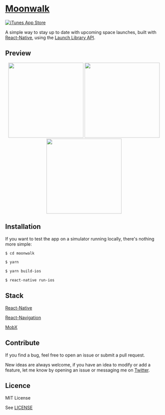 # [Moonwalk](https://itunes.apple.com/us/app/moonwalk-rocket-launches/id1439376174)

[![iTunes App Store](https://img.shields.io/itunes/v/1439376174.svg?style=for-the-badge)](https://itunes.apple.com/us/app/moonwalk-rocket-launches/id1439376174)

A simple way to stay up to date with upcoming space launches, built with [React-Native](https://github.com/facebook/react-native), using the [Launch Library API](https://launchlibrary.net/).

## Preview

<div  style="text-align:center">
<img  src="https://maximenory.com/public/mw1.png"  width="240" />
<img  src="https://maximenory.com/public/mw2.png"  width="240" />
<img  src="https://maximenory.com/public/mw3.png"  width="240" />
</div>

## Installation

If you want to test the app on a simulator running locally, there's nothing more simple:

```bash
$ cd moonwalk

$ yarn

$ yarn build-ios

$ react-native run-ios
```

## Stack

[React-Native](https://github.com/facebook/react-native)

[React-Navigation](https://reactnavigation.org/)

[MobX](https://mobx.js.org/)

## Contribute

If you find a bug, feel free to open an issue or submit a pull request.

New ideas are always welcome, if you have an idea to modify or add a feature, let me know by opening an issue or messaging me on [Twitter](https://twitter.com/MaximeNory).

## Licence

MIT License

See [LICENSE](LICENSE)
